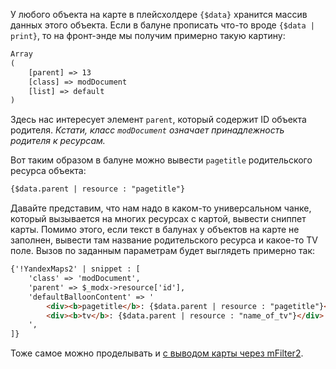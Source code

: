 У любого объекта на карте в плейсхолдере `{$data}` хранится массив данных этого объекта. Если в балуне прописать что-то вроде `{$data | print}`, то на фронт-энде мы получим примерно такую картину:

```html
Array
(
    [parent] => 13
    [class] => modDocument
    [list] => default
)
```

Здесь нас интересует элемент `parent`, который содержит ID объекта родителя. _Кстати, класс `modDocument` означает принадлежность родителя к ресурсам._

Вот таким образом в балуне можно вывести `pagetitle` родительского ресурса объекта:

```html
{$data.parent | resource : "pagetitle"}
```

Давайте представим, что нам надо в каком-то универсальном чанке, который вызывается на многих ресурсах с картой, вывести сниппет карты. Помимо этого, если текст в балунах у объектов на карте не заполнен, вывести там название родительского ресурса и какое-то TV поле.
Вызов по заданным параметрам будет выглядеть примерно так:

```html
{'!YandexMaps2' | snippet : [
    'class' => 'modDocument',
    'parent' => $_modx->resource['id'],
    'defaultBalloonContent' => '
        <div><b>pagetitle</b>: {$data.parent | resource : "pagetitle"}</div>
        <div><b>tv</b>: {$data.parent | resource : "name_of_tv"}</div>
    ',
]}
```

Тоже самое можно проделывать и [с выводом карты через mFilter2][1].

[1]: /components/48_YandexMaps2/05_Работа_с_mFilter2.md
